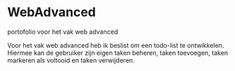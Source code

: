 # WebAdvanced
portofolio voor het vak web advanced

Voor het vak web advanced heb ik beslist om een todo-list te ontwikkelen. Hiermee kan de gebruiker zijn eigen taken beheren, taken toevoegen, taken markeren als voltooid en taken verwijderen.